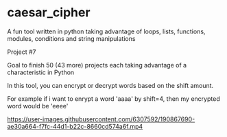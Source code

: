 # caesar_cipher
A fun tool written in python taking advantage of loops, lists, functions, modules, conditions and string manipulations

Project #7

Goal to finish 50 (43 more) projects each taking advantage of a characteristic in Python

In this tool, you can encrypt or decrypt words based on the shift amount.

For example if i want to enrypt a word 'aaaa' by shift=4, then my encrypted word would be 'eeee'


https://user-images.githubusercontent.com/6307592/190867690-ae30a664-f7fc-44d1-b22c-8660cd574a6f.mp4

